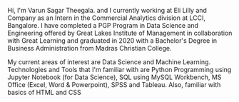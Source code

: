 Hi, I'm Varun Sagar Theegala. and I currently working at Eli Lilly and Company as an Intern in the Commercial Analytics division at LCCI, Bangalore. I have completed a  PGP Program in Data Science and Engineering offered by Great Lakes Institute of Management in collaboration with Great Learning and graduated in 2020 with a Bachelor's Degree in Business Administration from Madras Christian College. 

My current areas of interest are Data Science and Machine Learning. Technologies and Tools that I'm familiar with are Python Programming using Jupyter Notebook (for Data Science), SQL using MySQL Workbench, MS Office (Excel, Word & Powerpoint), SPSS and Tableau. Also, familiar with basics of HTML and CSS

<!---
varun6299/varun6299 is a ✨ special ✨ repository because its `README.md` (this file) appears on your GitHub profile.
You can click the Preview link to take a look at your changes.
--->
